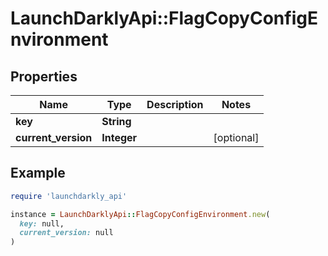 # LaunchDarklyApi::FlagCopyConfigEnvironment

## Properties

| Name | Type | Description | Notes |
| ---- | ---- | ----------- | ----- |
| **key** | **String** |  |  |
| **current_version** | **Integer** |  | [optional] |

## Example

```ruby
require 'launchdarkly_api'

instance = LaunchDarklyApi::FlagCopyConfigEnvironment.new(
  key: null,
  current_version: null
)
```

